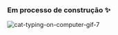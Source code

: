 ### Em processo de construção ✨

![cat-typing-on-computer-gif-7](https://user-images.githubusercontent.com/55317999/200666484-b93d6200-9416-4f27-96ff-202dce256c9b.gif)





<!--
**susanyrsouza/susanyrsouza** is a ✨ _special_ ✨ repository because its `README.md` (this file) appears on your GitHub profile.

Here are some ideas to get you started:

- 🔭 I’m currently working on ...
- 🌱 I’m currently learning ...
- 👯 I’m looking to collaborate on ...
- 🤔 I’m looking for help with ...
- 💬 Ask me about ...
- 📫 How to reach me: ...
- 😄 Pronouns: ...
- ⚡ Fun fact: ...
-->
